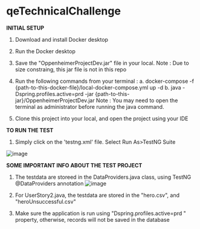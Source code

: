 # qeTechnicalChallenge

**INITIAL SETUP**
1. Download and install Docker desktop
2. Run the Docker desktop
3. Save the "OppenheimerProjectDev.jar" file in your local.
   Note : Due to size constraing, this jar file is not in this repo
5. Run the following commands from your terminal :
   a. docker-compose -f {path-to-this-docker-file}/local-docker-compose.yml up -d
   b. java -Dspring.profiles.active=prd -jar {path-to-this-jar}/OppenheimerProjectDev.jar
   Note : You may need to open the terminal as administrator before running the java command.

6. Clone this project into your local, and open the project using your IDE




**TO RUN THE TEST**
1. Simply click on the 'testng.xml' file. Select Run As>TestNG Suite

![image](https://github.com/ronwald/qeTechnicalChallenge/assets/48977986/c4ebd9ef-df82-41fa-8d20-b97e97163292)





**SOME IMPORTANT INFO ABOUT THE TEST PROJECT**

1. The testdata are storeed in the DataProviders.java class, using TestNG @DataProviders annotation
   ![image](https://github.com/ronwald/qeTechnicalChallenge/assets/48977986/8451a441-e942-4893-8e6d-139f266a8a1d)

2. For UserStory2.java, the testdata are stored in the "hero.csv", and "heroUnsuccessful.csv"
3. Make sure the application is run using "Dspring.profiles.active=prd " property, otherwise, records  will not be saved in the database
